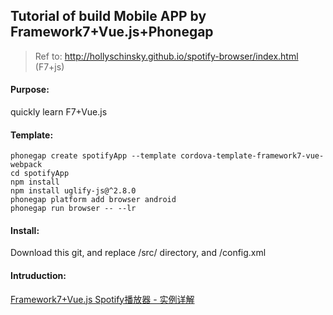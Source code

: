 ## Tutorial of build Mobile APP by Framework7+Vue.js+Phonegap

> Ref to: http://hollyschinsky.github.io/spotify-browser/index.html (F7+js)

#### Purpose:
quickly learn F7+Vue.js

#### Template:
```
phonegap create spotifyApp --template cordova-template-framework7-vue-webpack
cd spotifyApp
npm install
npm install uglify-js@^2.8.0
phonegap platform add browser android
phonegap run browser -- --lr
```

#### Install:
Download this git, and replace /src/ directory, and /config.xml

#### Intruduction:
[Framework7+Vue.js Spotify播放器 - 实例详解](http://www.jianshu.com/p/976d34fcd77e)
